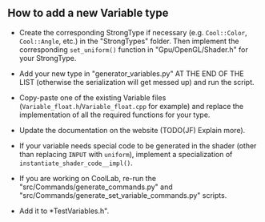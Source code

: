## How to add a new Variable type

- Create the corresponding StrongType if necessary (e.g. `Cool::Color`, `Cool::Angle`, etc.) in the "StrongTypes" folder. Then implement the corresponding `set_uniform()` function in "Gpu/OpenGL/Shader.h" for your StrongType.

- Add your new type in "generator_variables.py" AT THE END OF THE LIST (otherwise the serialization will get messed up) and run the script.

- Copy-paste one of the existing Variable files (`Variable_float.h`/`Variable_float.cpp` for example) and replace the implementation of all the required functions for your type.

- Update the documentation on the website (TODO(JF) Explain more).

- If your variable needs special code to be generated in the shader (other than replacing `INPUT` with `uniform`), implement a specialization of `instantiate_shader_code__impl()`.

- If you are working on CoolLab, re-run the "src/Commands/generate_commands.py" and "src/Commands/generate_set_variable_commands.py" scripts.

- Add it to *TestVariables.h".